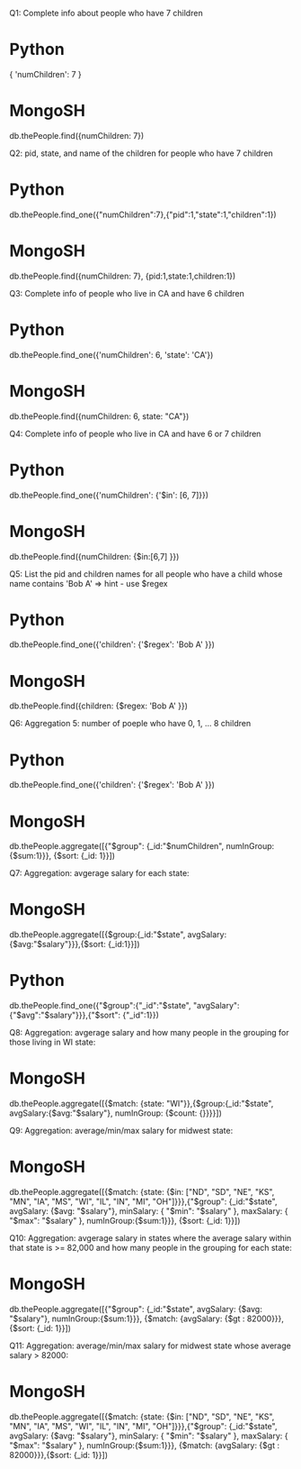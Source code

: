 
Q1: Complete info about people who have 7 children

# Python
{
    'numChildren': 7
}

# MongoSH
db.thePeople.find({numChildren: 7})

Q2: pid, state, and name of the children for people who have 7 children

# Python

db.thePeople.find_one({"numChildren":7},{"pid":1,"state":1,"children":1})

# MongoSH
db.thePeople.find({numChildren: 7}, {pid:1,state:1,children:1})

Q3: Complete info of people who live in CA and have 6 children

# Python

db.thePeople.find_one({'numChildren': 6, 'state': 'CA'})

# MongoSH
db.thePeople.find({numChildren: 6, state: "CA"})

Q4: Complete info of people who live in CA and have 6 or 7 children

# Python

db.thePeople.find_one({'numChildren': {'$in': [6, 7]}})

# MongoSH
db.thePeople.find({numChildren: {$in:[6,7] }})

Q5: List the pid and children names for all people who have a child whose name contains 'Bob A' => hint - use $regex

# Python

db.thePeople.find_one({'children': {'$regex': 'Bob A' }})

# MongoSH
db.thePeople.find({children: {$regex: 'Bob A' }})

Q6: Aggregation 5: number of poeple who have 0, 1, ... 8 children

# Python

db.thePeople.find_one({'children': {'$regex': 'Bob A' }})

# MongoSH

db.thePeople.aggregate([{"$group": {_id:"$numChildren", numInGroup:{$sum:1}}}, {$sort: {_id: 1}}])

Q7: Aggregation: avgerage salary for each state:

# MongoSH
db.thePeople.aggregate([{$group:{_id:"$state", avgSalary:{$avg:"$salary"}}},{$sort: {_id:1}}])
# Python

db.thePeople.find_one({"$group":{"_id":"$state", "avgSalary":{"$avg":"$salary"}}},{"$sort": {"_id":1}})


Q8: Aggregation: avgerage salary and how many people in the grouping for those living in WI state:

# MongoSH
db.thePeople.aggregate([{$match: {state: "WI"}},{$group:{_id:"$state", avgSalary:{$avg:"$salary"},  numInGroup: {$count: {}}}}])

Q9: Aggregation: average/min/max salary for midwest state:

# MongoSH

db.thePeople.aggregate([{$match: {state: {$in: ["ND", "SD", "NE", "KS", "MN", "IA", "MS", "WI", "IL", "IN", "MI", "OH"]}}},{"$group": {_id:"$state", avgSalary: {$avg: "$salary"}, minSalary: { "$min": "$salary" }, maxSalary: { "$max": "$salary" }, numInGroup:{$sum:1}}}, {$sort: {_id: 1}}])


Q10: Aggregation: avgerage salary in states where the average salary within that state is >= 82,000 and how many people in the grouping for each state: 

# MongoSH

db.thePeople.aggregate([{"$group": {_id:"$state", avgSalary: {$avg: "$salary"}, numInGroup:{$sum:1}}}, {$match: {avgSalary: {$gt : 82000}}}, {$sort: {_id: 1}}])


Q11: Aggregation: average/min/max salary for midwest state whose average salary > 82000:

# MongoSH
db.thePeople.aggregate([{$match: {state: {$in: ["ND", "SD", "NE", "KS", "MN", "IA", "MS", "WI", "IL", "IN", "MI", "OH"]}}},{"$group": {_id:"$state", avgSalary: {$avg: "$salary"}, minSalary: { "$min": "$salary" }, maxSalary: { "$max": "$salary" }, numInGroup:{$sum:1}}}, {$match: {avgSalary: {$gt : 82000}}},{$sort: {_id: 1}}])